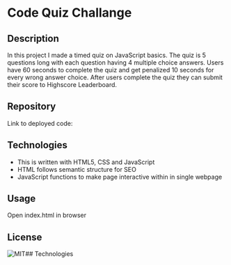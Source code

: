 # Code Quiz Challange

## Description
In this project I made a timed quiz on JavaScript basics. The quiz is 5 questions long with each question having 4 multiple choice answers. Users have 60 seconds to complete the quiz and get penalized 10 seconds for every wrong answer choice. After users complete the quiz they can submit their score to Highscore Leaderboard.

## Repository
Link to deployed code:

## Technologies
 - This is written with HTML5, CSS and JavaScript
 - HTML follows semantic structure for SEO
 - JavaScript functions to make page interactive within in single webpage 

## Usage
Open index.html in browser

## License
![MIT](https://img.shields.io/badge/license-MIT-brightgreen.svg)## Technologies
